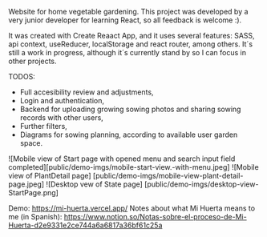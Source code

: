 Website for home vegetable gardening. This project was developed by a very junior developer for learning React, so all feedback is welcome :).

It was created with Create Reaact App, and it uses several features: SASS, api context, useReducer, localStorage and react router, among others. It´s still a work in progress, although it´s currently stand by so I can focus in other projects.

TODOS:
 - Full accesibility review and adjustments,
 - Login and authentication,
 - Backend for uploading growing sowing photos and sharing sowing records with other users,
 - Further filters,
 - Diagrams for sowing planning, according to available user garden space. 

 ![Mobile view of Start page with opened menu and search input field completed][public/demo-imgs/mobile-start-view.-with-menu.jpeg]
 ![Mobile view of PlantDetail page] [public/demo-imgs/mobile-view-plant-detail-page.jpeg]
 ![Desktop vew of State page] [public/demo-imgs/desktop-view-StartPage.png]

 Demo: https://mi-huerta.vercel.app/
 Notes about what Mi Huerta means to me (in Spanish): https://www.notion.so/Notas-sobre-el-proceso-de-Mi-Huerta-d2e9331e2ce744a6a6817a36bf61c25a